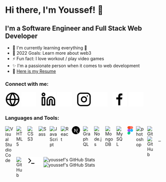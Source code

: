 # Hi there, I'm Youssef! 👋

## I'm a Software Engineer and Full Stack Web Developer

- 🌱 I'm currently learning everything 🤣
- 🥅 2022 Goals: Learn more about web3
- ⚡ Fun fact: I love workout / play video games
- ✨ I'm a passionate person when it comes to web development
- 📝 [Here is my Resume](/Youssef%20Sahli-Web%20Developer%202022.pdf)

### Connect with me:

[![website](./img/globe-light.svg)](https://myduzo.github.io#gh-light-mode-only)
[![website](./img/globe-dark.svg)](https://myduzo.github.io#gh-dark-mode-only)
&nbsp;&nbsp;
[![website](./img/linkedin-light.svg)](https://www.linkedin.com/in/youssef-sahli#gh-light-mode-only)
[![website](./img/linkedin-dark.svg)](https://www.linkedin.com/in/youssef-sahli#gh-dark-mode-only)
&nbsp;&nbsp;
[![website](./img/instagram-light.svg)](https://www.instagram.com/yousef_sahli#gh-light-mode-only)
[![website](./img/instagram-dark.svg)](https://www.instagram.com/yousef_sahli#gh-dark-mode-only)
&nbsp;&nbsp;
[![website](./img/facebook-light.svg)](https://www.facebook.com/youssef.shados#gh-light-mode-only)
[![website](./img/facebook-dark.svg)](https://www.facebook.com/youssef.shados#gh-dark-mode-only)

### Languages and Tools:

<img align="left" alt="Visual Studio Code" width="26px" src="https://cdn.jsdelivr.net/gh/devicons/devicon/icons/vscode/vscode-original.svg" style="padding-right:10px;" />
<img align="left" alt="HTML5" width="26px" src="https://cdn.jsdelivr.net/gh/devicons/devicon/icons/html5/html5-original.svg" style="padding-right:10px;" />
<img align="left" alt="CSS3" width="26px" src="https://cdn.jsdelivr.net/gh/devicons/devicon/icons/css3/css3-original.svg" style="padding-right:10px;" />
<img align="left" alt="Sass" width="26px" src="https://cdn.jsdelivr.net/gh/devicons/devicon/icons/sass/sass-original.svg" style="padding-right:10px;" />
<img align="left" alt="JavaScript" width="26px" src="https://cdn.jsdelivr.net/gh/devicons/devicon/icons/javascript/javascript-original.svg" style="padding-right:10px;" />
<img align="left" alt="React" width="26px" src="https://cdn.jsdelivr.net/gh/devicons/devicon/icons/react/react-original.svg" style="padding-right:10px;" />
<img align="left" alt="Next.js" width="26px" src="./img/nextjs.svg" style="padding-right:10px;" />
<img align="left" alt="GraphQL" width="26px" src="https://cdn.jsdelivr.net/gh/devicons/devicon/icons/graphql/graphql-plain.svg" style="padding-right:10px;" />
<img align="left" alt="Node.js" width="26px" src="https://cdn.jsdelivr.net/gh/devicons/devicon/icons/nodejs/nodejs-original.svg" style="padding-right:10px;" />
<img align="left" alt="MongoDB" width="26px" src="https://cdn.jsdelivr.net/gh/devicons/devicon/icons/mongodb/mongodb-original.svg" style="padding-right:10px;" />
<img align="left" alt="MySQL" width="26px" src="https://cdn.jsdelivr.net/gh/devicons/devicon/icons/mysql/mysql-original.svg" style="padding-right:10px;" />
<img align="left" alt="figma" width="18px" src="./img/figma.svg" style="padding-right:10px;" />
<img align="left" alt="photoshop" width="26px" src="https://upload.wikimedia.org/wikipedia/commons/a/af/Adobe_Photoshop_Mobile_icon.svg" style="padding-right:10px;" />
<img align="left" alt="Git" width="26px" src="https://cdn.jsdelivr.net/gh/devicons/devicon/icons/git/git-original.svg" style="padding-right:10px;" />

[<img align="left" alt="GitHub" width="26px" src="https://user-images.githubusercontent.com/3369400/139447912-e0f43f33-6d9f-45f8-be46-2df5bbc91289.png" style="padding-right:10px;" />](#gh-dark-mode-only)

[<img align="left" alt="GitHub" width="26px" src="https://user-images.githubusercontent.com/3369400/139448065-39a229ba-4b06-434b-bc67-616e2ed80c8f.png" style="padding-right:10px;" />](#gh-light-mode-only)

[<img align="left" alt="Terminal" width="26px" src="./img/terminal-light.svg" />](#gh-light-mode-only)

[<img align="left" alt="Terminal" width="26px" src="./img/terminal-dark.svg" />](#gh-dark-mode-only)

<br />
<br />

---
<br />

  <img align="left" width="47%" alt="youssef's GitHub Stats" src="https://github-readme-stats.vercel.app/api?username=myduzo&show_icons=true&hide_border=false&title_color=ff652f&icon_color=FFE400&bg_color=09131B&text_color=ffffff&border_color=0c1a25" />

  <img align="left" width="47%" alt="youssef's GitHub Stats" src="https://github-readme-stats.vercel.app/api/top-langs/?username=myduzo&layout=compact" />


